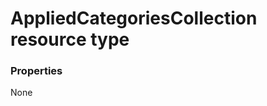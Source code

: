 # AppliedCategoriesCollection resource type



### Properties
None

<!-- uuid: 29b3ced0-3dff-44f6-8d09-a0305195daf8\n2015-10-09 15:15:43 UTC -->
